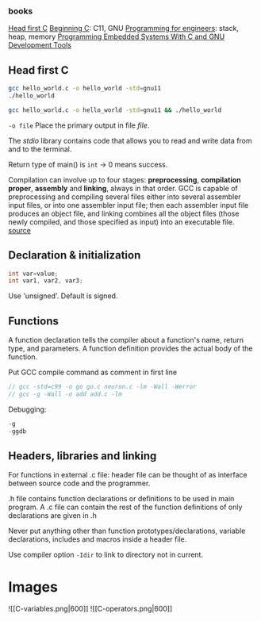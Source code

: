 ### books
[Head first C](file:///C:/Users/Willem/OneDrive/Documents/Textbooks%20&%20User%20Manuals/Programming%20non-embedded%20&%20networking/C/Head%20First%20C%20-%20David%20Griffiths,%20Dawn%20Griffiths%20(2012,%20O'Reilly%20Media).pdf)
[Beginning C](file:///C:/Users/Willem/OneDrive/Documents/Textbooks%20&%20User%20Manuals/Springer/Electronics%20&%20Embedded/C/Beginning%20C%20(674p).pdf): C11, GNU
[Programming for engineers](file:///C:/Users/Willem/OneDrive/Documents/Textbooks%20&%20User%20Manuals/Springer/Programming%20for%20Engineers.pdf): stack, heap, memory
[Programming Embedded Systems With C and GNU Development Tools](file:///C:/Users/Willem/OneDrive/Documents/Textbooks%20&%20User%20Manuals/Electrical%20&%20Computer/Programming%20Embedded%20Systems%20With%20C%20and%20GNU%20Development%20Tools,%202nd%20Edition%20-%20Michael%20Barr,%20Anthony%20Massa.pdf)

## Head first C
```bash
gcc hello_world.c -o hello_world -std=gnu11
./hello_world

gcc hello_world.c -o hello_world -std=gnu11 && ./hello_world
```
`-o file` Place the primary output in file *file*.

The *stdio* library contains code that allows you to read and write data from and to the terminal.

Return type of main() is `int` → 0 means success. 

Compilation can involve up to four stages: **preprocessing**, **compilation proper**, **assembly** and **linking**, always in that order. GCC is capable of preprocessing and compiling several files either into several assembler input files, or into one assembler input file; then each assembler input file produces an object file, and linking combines all the object files (those newly compiled, and those specified as input) into an executable file. [source](https://gcc.gnu.org/onlinedocs/gcc/Overall-Options.html#Overall-Options)

## Declaration & initialization
```c
int var=value;
int var1, var2, var3;
```
Use 'unsigned'. Default is signed.

## Functions
A function declaration tells the compiler about a function's name, return type, and parameters. A function definition provides the actual body of the function.

Put GCC compile command as comment in first line
```c
// gcc -std=c99 -o go go.c neuron.c -lm -Wall -Werror
// gcc -g -Wall -o add add.c -lm
```

Debugging: 
```c
-g 
-ggdb
```

## Headers, libraries and linking

For functions in external .c file: header file can be thought of as interface between source code and the programmer.

.h file contains function declarations or definitions to be used in main program. A .c file can contain the rest of the function definitions of only declarations are given in .h

Never put anything other than function prototypes/declarations, variable declarations, includes and macros inside a header file.

Use compiler option `-Idir` to link to directory not in current.

# Images

![[C-variables.png|600]]
![[C-operators.png|600]]
